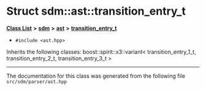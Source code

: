 
# Struct sdm::ast::transition\_entry\_t

<link rel="stylesheet" href="https://cdnjs.cloudflare.com/ajax/libs/KaTeX/0.5.1/katex.min.css">
<link rel="stylesheet" href="https://cdn.jsdelivr.net/github-markdown-css/2.2.1/github-markdown.css"/>



[**Class List**](annotated.md) **>** [**sdm**](namespacesdm.md) **>** [**ast**](namespacesdm_1_1ast.md) **>** [**transition\_entry\_t**](structsdm_1_1ast_1_1transition__entry__t.md)





* `#include <ast.hpp>`



Inherits the following classes: boost::spirit::x3::variant< transition_entry_1_t, transition_entry_2_t, transition_entry_3_t >





















------------------------------
The documentation for this class was generated from the following file `src/sdm/parser/ast.hpp`